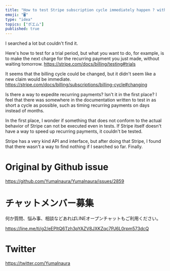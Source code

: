 ```yaml
---
title: "How to test Stripe subscription cycle immediately happen ? without wai"
emoji: "🖥"
type: "idea"
topics: ["ポエム"]
published: true
---
```


I searched a lot but couldn't find it.

Here's how to test for a trial period, but what you want to do, for example, is to make the next charge for the recurring payment you just made, without waiting tomorrow.
https://stripe.com/docs/billing/testing#trials

It seems that the billing cycle could be changed, but it didn't seem like a new claim would be immediate.
https://stripe.com/docs/billing/subscriptions/billing-cycle#changing

Is there a way to expedite recurring payments? Isn't it in the first place?
I feel that there was somewhere in the documentation written to test in as short a cycle as possible, such as timing recurring payments on days instead of months.

In the first place, I wonder if something that does not conform to the actual behavior of Stripe can not be executed even in tests.
If Stripe itself doesn't have a way to speed up recurring payments, it couldn't be tested.

Stripe has a very kind API and interface, but after doing that Stripe, I found that there wasn't a way to find nothing if I searched so far. Finally.

# Original by Github issue

https://github.com/YumaInaura/YumaInaura/issues/2859








<!-- Update From Qiita API -->

# チャットメンバー募集


何か質問、悩み事、相談などあればLINEオープンチャットもご利用ください。

https://line.me/ti/g2/eEPltQ6Tzh3pYAZV8JXKZqc7PJ6L0rpm573dcQ





# Twitter


https://twitter.com/YumaInaura


<!-- Update From Qiita API -->


